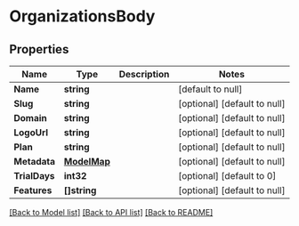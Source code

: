 # OrganizationsBody

## Properties
Name | Type | Description | Notes
------------ | ------------- | ------------- | -------------
**Name** | **string** |  | [default to null]
**Slug** | **string** |  | [optional] [default to null]
**Domain** | **string** |  | [optional] [default to null]
**LogoUrl** | **string** |  | [optional] [default to null]
**Plan** | **string** |  | [optional] [default to null]
**Metadata** | [**ModelMap**](interface{}.md) |  | [optional] [default to null]
**TrialDays** | **int32** |  | [optional] [default to 0]
**Features** | **[]string** |  | [optional] [default to null]

[[Back to Model list]](../README.md#documentation-for-models) [[Back to API list]](../README.md#documentation-for-api-endpoints) [[Back to README]](../README.md)

